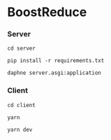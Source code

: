 # BoostReduce

### Server
```cd server```

```pip install -r requirements.txt```

```daphne server.asgi:application```

### Client
```cd client```

```yarn```

```yarn dev```
